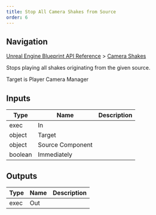 ```yaml
---
title: Stop All Camera Shakes from Source
order: 6
---
```

## Navigation

[Unreal Engine Blueprint API Reference](https://dev.epicgames.com/documentation/en-us/unreal-engine/BlueprintAPI) > [Camera Shakes](https://dev.epicgames.com/documentation/en-us/unreal-engine/BlueprintAPI/CameraShakes)

Stops playing all shakes originating from the given source.

Target is Player Camera Manager

## Inputs

| Type | Name | Description |
| --- | --- | --- |
| exec | In |  |
| object | Target |  |
| object | Source Component |  |
| boolean | Immediately |  |

## Outputs

| Type | Name | Description |
| --- | --- | --- |
| exec | Out |  |
